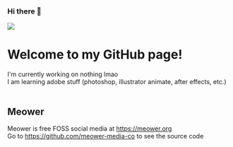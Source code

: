 ### Hi there 👋

<!--
**zedthehedgehog/zedthehedgehog** is a ✨ _special_ ✨ repository because its `README.md` (this file) appears on your GitHub profile.

Here are some ideas to get you started:

- 🔭 I’m currently working on ...
- 🌱 I’m currently learning ...
- 👯 I’m looking to collaborate on ...
- 🤔 I’m looking for help with ...
- 💬 Ask me about ...
- 📫 How to reach me: ...
- 😄 Pronouns: ...
- ⚡ Fun fact: ...
-->

<img src="https://www.zed2345.com/images/svg/costume55.svg">
<br>
<h1>Welcome to my GitHub page!</h1>

I'm currently working on nothing lmao<br>
I am learning adobe stuff (photoshop, illustrator animate, after effects, etc.)<br>
<br><h2>Meower<br></h2>Meower is free FOSS social media at https://meower.org<br>Go to https://github.com/meower-media-co to see the source code
